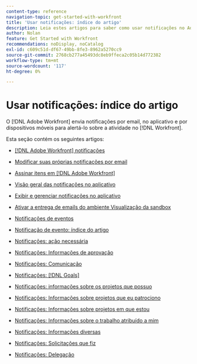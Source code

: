 ```yaml
---
content-type: reference
navigation-topic: get-started-with-workfront
title: 'Usar notificações: índice do artigo'
description: Leia estes artigos para saber como usar notificações no Adobe Workfront.
author: Nolan
feature: Get Started with Workfront
recommendations: noDisplay, noCatalog
exl-id: c609c51d-df67-49bb-8fe3-8962a5270cc9
source-git-commit: 2768cb277a45493dc8eb9ffeca2c05b14d772382
workflow-type: tm+mt
source-wordcount: '117'
ht-degree: 0%

---
```


# Usar notificações: índice do artigo

O [!DNL Adobe Workfront] envia notificações por email, no aplicativo e por dispositivos móveis para alertá-lo sobre a atividade no [!DNL Workfront].

<!-- Audited: 01/2024 -->

Esta seção contém os seguintes artigos:

* [[!DNL Adobe Workfront] notificações](../../workfront-basics/using-notifications/wf-notifications.md)
* [Modificar suas próprias notificações por email](../../workfront-basics/using-notifications/activate-or-deactivate-your-own-event-notifications.md)
* [Assinar itens em  [!DNL Adobe Workfront]](../../workfront-basics/using-notifications/subscribe-to-items-in-workfront.md)
* [Visão geral das notificações no aplicativo](../../workfront-basics/using-notifications/in-app-notifications-overview.md)
* [Exibir e gerenciar notificações no aplicativo](../../workfront-basics/using-notifications/view-and-manage-in-app-notifications.md)
* [Ativar a entrega de emails do ambiente Visualização da sandbox](../../workfront-basics/using-notifications/enable-delivery-emails-from-preview-sandbox-environment.md)
* [Notificações de eventos](../../workfront-basics/using-notifications/event-notifications.md)

  <!--
  <li data-mc-conditions="QuicksilverOrClassic.Draft mode"><a href="../../workfront-basics/using-notifications/opt-out-of-email-notifications.md" class="MCXref xref" xrefformat="{para}">Opt out of email notifications</a> </li>
  -->
* [Notificação de evento: índice do artigo](/help/quicksilver/workfront-basics/using-notifications/event-notifications-article-index.md)
* [Notificações: ação necessária](../../workfront-basics/using-notifications/notifications-action-needed.md)
* [Notificações: Informações de aprovação](../../workfront-basics/using-notifications/notifications-approval-information.md)
* [Notificações: Comunicação](../../workfront-basics/using-notifications/notifications-communication.md)
* [Notificações: [!DNL Goals]](../../workfront-basics/using-notifications/notifications-goals.md)
* [Notificações: informações sobre os projetos que possuo](../../workfront-basics/using-notifications/notifications-information-about-projects-i-own.md)
* [Notificações: Informações sobre projetos que eu patrociono](../../workfront-basics/using-notifications/notifications-information-about-projects-i-sponsor.md)
* [Notificações: Informações sobre projetos em que estou](../../workfront-basics/using-notifications/notifications-information-about-projects-im-on.md)
* [Notificações: Informações sobre o trabalho atribuído a mim](../../workfront-basics/using-notifications/notifications-information-about-work-assigned-to-me.md)
* [Notificações: Informações diversas](../../workfront-basics/using-notifications/notifications-misc-information.md)
* [Notificações: Solicitações que fiz](../../workfront-basics/using-notifications/notifications-requests-i-have-made.md)
* [Notificações: Delegação](../../workfront-basics/using-notifications/notifications-delegation.md)
